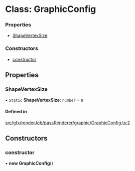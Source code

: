 # Class: GraphicConfig

### Properties

- [ShapeVertexSize](GraphicConfig.md#shapevertexsize)

### Constructors

- [constructor](GraphicConfig.md#constructor)

## Properties

### ShapeVertexSize

▪ `Static` **ShapeVertexSize**: `number` = `8`

#### Defined in

[src/gfx/renderJob/passRenderer/graphic/GraphicConfig.ts:2](https://github.com/Orillusion/orillusion/blob/main/src/gfx/renderJob/passRenderer/graphic/GraphicConfig.ts#L2)

## Constructors

### constructor

• **new GraphicConfig**()
